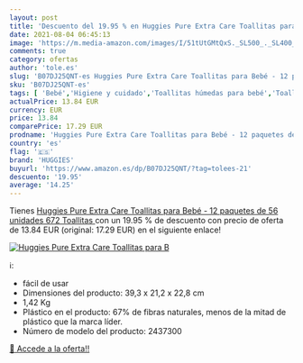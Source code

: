 ```yaml
---
layout: post
title: 'Descuento del 19.95 % en Huggies Pure Extra Care Toallitas para B'
date: 2021-08-04 06:45:13
image: 'https://m.media-amazon.com/images/I/51tUtGMtQxS._SL500_._SL400_.jpg'
comments: true
category: ofertas
author: 'tole.es'
slug: 'B07DJ25QNT-es Huggies Pure Extra Care Toallitas para Bebé - 12 paquetes...'
sku: 'B07DJ25QNT-es'
tags: [ 'Bebé','Higiene y cuidado','Toallitas húmedas para bebé','Toallitas y accesorios para bebé','bebé','huggies', ]
actualPrice: 13.84 EUR
currency: EUR
price: 13.84
comparePrice: 17.29 EUR
prodname: 'Huggies Pure Extra Care Toallitas para Bebé - 12 paquetes de 56 unidades  672 Toallitas '
country: 'es'
flag: '🇪🇸'
brand: 'HUGGIES'
buyurl: 'https://www.amazon.es/dp/B07DJ25QNT/?tag=tolees-21'
descuento: '19.95'
average: '14.25'
---
```


Tienes [Huggies Pure Extra Care Toallitas para Bebé - 12 paquetes de 56 unidades  672 Toallitas ](https://www.amazon.es/dp/B07DJ25QNT/?tag=tolees-21) con un 19.95 % de descuento con precio de oferta de 13.84 EUR (original: 17.29 EUR) en el siguiente enlace!

[![Huggies Pure Extra Care Toallitas para B](https://m.media-amazon.com/images/I/51tUtGMtQxS._SL500_._SL400_.jpg)](https://www.amazon.es/dp/B07DJ25QNT/?tag=tolees-21)

ℹ️:

- fácil de usar
- Dimensiones del producto: 39,3 x 21,2 x 22,8 cm
- 1,42 Kg
- Plástico en el producto: 67% de fibras naturales, menos de la mitad de plástico que la marca líder.
- Número de modelo del producto: 2437300

[🛒 Accede a la oferta!!](https://www.amazon.es/dp/B07DJ25QNT/?tag=tolees-21)
